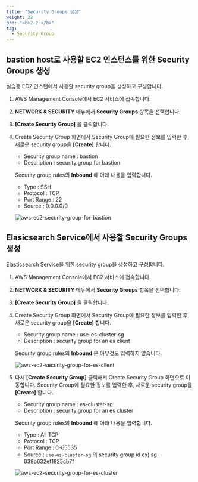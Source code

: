 ```yaml
---
title: "Security Groups 생성"
weight: 22
pre: "<b>2-2 </b>"
tag:
  - Security_Group
---
```


## bastion host로 사용할 EC2 인스턴스를 위한 Security Groups 생성
실습용 EC2 인스턴에서 사용할 security group을 생성하고 구성합니다.

1. AWS Management Console에서 EC2 서비스에 접속합니다.
2. **NETWORK & SECURITY** 메뉴에서 **Security Groups** 항목을 선택합니다.
3. **\[Create Security Group\]** 을 클릭합니다.
4. Create Security Group 화면에서 Security Group에 필요한 정보를 입력한 후, 새로운 security group을  **\[Create\]** 합니다.
    + Security group name : bastion
    + Description : security group for bastion
 
    Security group rules의 **Inbound** 에 아래 내용을 입력합니다.
    + Type : SSH
    + Protocol : TCP
    + Port Range : 22
    + Source : 0.0.0.0/0

    ![aws-ec2-security-group-for-bastion](/analytics-on-aws/images/aws-ec2-security-group-for-bastion.png)

## Elasicsearch Service에서 사용할 Security Groups 생성
Elasticsearch Service을 위한 security group을 생성하고 구성합니다.
1. AWS Management Console에서 EC2 서비스에 접속합니다.
2. **NETWORK & SECURITY** 메뉴에서 **Security Groups** 항목을 선택합니다.
3. **\[Create Security Group\]** 을 클릭합니다.
4. Create Security Group 화면에서 Security Group에 필요한 정보를 입력한 후, 새로운 security group을  **\[Create\]** 합니다.
    + Security group name : use-es-cluster-sg
    + Description : security group for an es client

    Security group rules의 **Inbound** 은 아무것도 입력하지 않습니다.
    
    ![aws-ec2-security-group-for-es-client](/analytics-on-aws/images/aws-ec2-security-group-for-es-client.png)
5. 다시 **\[Create Security Group\]** 클릭해서 Create Security Group 화면으로 이동합니다.
Security Group에 필요한 정보를 입력한 후, 새로운 security group을 **\[Create\]** 합니다.
    + Security group name : es-cluster-sg
    + Description : security group for an es cluster
 
    Security group rules의 **Inbound** 에 아래 내용을 입력합니다.
    + Type : All TCP
    + Protocol : TCP
    + Port Range : 0-65535
    + Source : `use-es-cluster-sg` 의 security group id ex) sg-038b632ef1825cb7f

     ![aws-ec2-security-group-for-es-cluster](/analytics-on-aws/images/aws-ec2-security-group-for-es-cluster.png)
